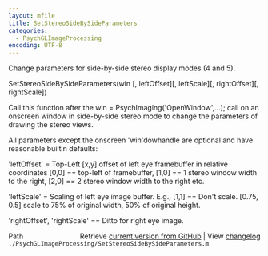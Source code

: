 ```yaml
---
layout: mfile
title: SetStereoSideBySideParameters
categories:
  - PsychGLImageProcessing
encoding: UTF-8
---
```


Change parameters for side-by-side stereo display modes \(4 and 5\).

SetStereoSideBySideParameters\(win \[, leftOffset\]\[, leftScale\]\[, rightOffset\]\[, rightScale\]\)

Call this function after the win = PsychImaging\('OpenWindow',...\); call on an
onscreen window in side-by-side stereo mode to change the parameters
of drawing the stereo views.

All parameters except the onscreen 'win'dowhandle are optional and have
reasonable builtin defaults:

'leftOffset' = Top-Left \[x,y\] offset of left eye framebuffer in relative
coordinates \[0,0\] == top-left of framebuffer, \[1,0\] == 1 stereo window
width to the right, \[2,0\] == 2 stereo window width to the right etc.

'leftScale' = Scaling of left eye image buffer. E.g., \[1,1\] == Don't
scale. \[0.75, 0.5\] scale to 75% of original width, 50% of original
height.

'rightOffset', 'rightScale' == Ditto for right eye image.



<div class="code_header" style="text-align:right;">
  <span style="float:left;">Path&nbsp;&nbsp;</span> <span class="counter">Retrieve <a href=
  "https://raw.github.com/Psychtoolbox-3/Psychtoolbox-3/beta/./PsychGLImageProcessing/SetStereoSideBySideParameters.m">current version from GitHub</a> | View <a href=
  "https://github.com/Psychtoolbox-3/Psychtoolbox-3/commits/beta/./PsychGLImageProcessing/SetStereoSideBySideParameters.m">changelog</a></span>
</div>
<div class="code">
  <code>./PsychGLImageProcessing/SetStereoSideBySideParameters.m</code>
</div>

